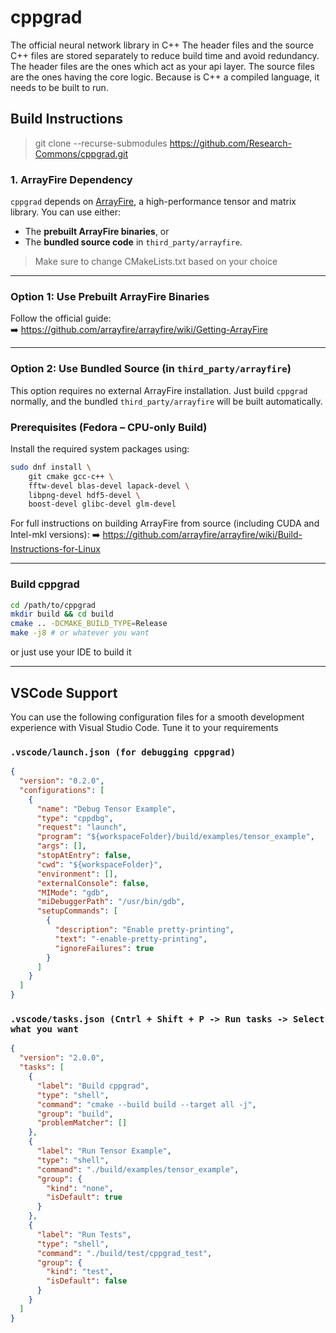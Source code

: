 # cppgrad
The official neural network library in C++
The header files and the source C++ files are stored separately to reduce build time and avoid redundancy.
The header files are the ones which act as your api layer. 
The source files are the ones having the core logic.
Because is C++ a compiled language, it needs to be built to run.


## Build Instructions

>git clone --recurse-submodules https://github.com/Research-Commons/cppgrad.git

### 1. ArrayFire Dependency

`cppgrad` depends on [ArrayFire](https://arrayfire.com/), a high-performance tensor and matrix library. You can use either:

- The **prebuilt ArrayFire binaries**, or
- The **bundled source code** in `third_party/arrayfire`.

> Make sure to change CMakeLists.txt based on your choice

---

### Option 1: Use Prebuilt ArrayFire Binaries 

Follow the official guide:  
➡️ https://github.com/arrayfire/arrayfire/wiki/Getting-ArrayFire

---

### Option 2: Use Bundled Source (in `third_party/arrayfire`)

This option requires no external ArrayFire installation. Just build `cppgrad` normally, and the bundled `third_party/arrayfire` will be built automatically.


### Prerequisites (Fedora – CPU-only Build)

Install the required system packages using:

```bash
sudo dnf install \
    git cmake gcc-c++ \
    fftw-devel blas-devel lapack-devel \
    libpng-devel hdf5-devel \
    boost-devel glibc-devel glm-devel
```

For full instructions on building ArrayFire from source (including CUDA and Intel-mkl versions):
➡️ https://github.com/arrayfire/arrayfire/wiki/Build-Instructions-for-Linux

---

### Build cppgrad

```bash
cd /path/to/cppgrad
mkdir build && cd build
cmake .. -DCMAKE_BUILD_TYPE=Release
make -j8 # or whatever you want
```

or just use your IDE to build it

---

## VSCode Support

You can use the following configuration files for a smooth development experience with Visual Studio Code. Tune it to your requirements

### `.vscode/launch.json (for debugging cppgrad)`

```json
{
  "version": "0.2.0",
  "configurations": [
    {
      "name": "Debug Tensor Example",
      "type": "cppdbg",
      "request": "launch",
      "program": "${workspaceFolder}/build/examples/tensor_example",
      "args": [],
      "stopAtEntry": false,
      "cwd": "${workspaceFolder}",
      "environment": [],
      "externalConsole": false,
      "MIMode": "gdb",
      "miDebuggerPath": "/usr/bin/gdb",
      "setupCommands": [
        {
          "description": "Enable pretty-printing",
          "text": "-enable-pretty-printing",
          "ignoreFailures": true
        }
      ]
    }
  ]
}
```

### `.vscode/tasks.json (Cntrl + Shift + P -> Run tasks -> Select what you want`

```json
{
  "version": "2.0.0",
  "tasks": [
    {
      "label": "Build cppgrad",
      "type": "shell",
      "command": "cmake --build build --target all -j",
      "group": "build",
      "problemMatcher": []
    },
    {
      "label": "Run Tensor Example",
      "type": "shell",
      "command": "./build/examples/tensor_example",
      "group": {
        "kind": "none",
        "isDefault": true
      }
    },
    {
      "label": "Run Tests",
      "type": "shell",
      "command": "./build/test/cppgrad_test",
      "group": {
        "kind": "test",
        "isDefault": false
      }
    }
  ]
}
```